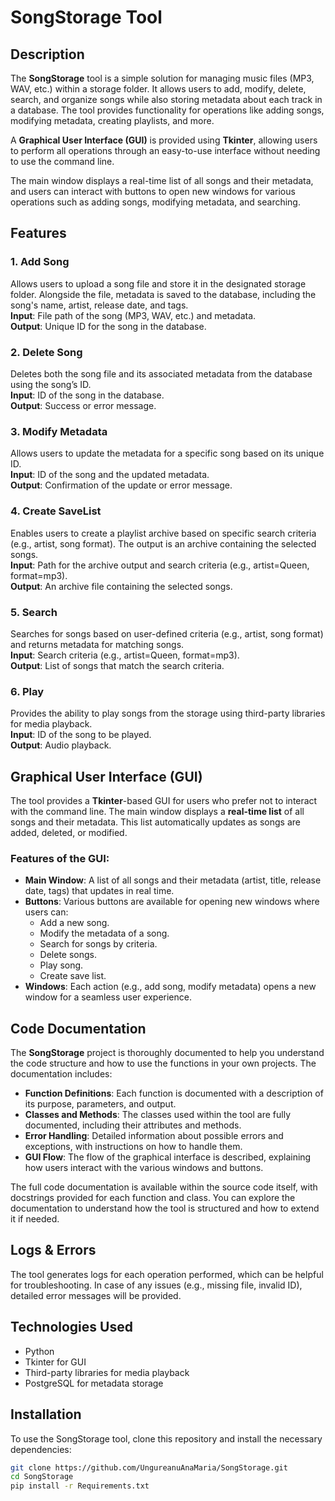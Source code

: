 # SongStorage Tool

## Description  
The **SongStorage** tool is a simple solution for managing music files (MP3, WAV, etc.) within a storage folder. It allows users to add, modify, delete, search, and organize songs while also storing metadata about each track in a database. The tool provides functionality for operations like adding songs, modifying metadata, creating playlists, and more. 

A **Graphical User Interface (GUI)** is provided using **Tkinter**, allowing users to perform all operations through an easy-to-use interface without needing to use the command line.

The main window displays a real-time list of all songs and their metadata, and users can interact with buttons to open new windows for various operations such as adding songs, modifying metadata, and searching.

## Features

### 1. **Add Song**  
Allows users to upload a song file and store it in the designated storage folder. Alongside the file, metadata is saved to the database, including the song's name, artist, release date, and tags.  
**Input**: File path of the song (MP3, WAV, etc.) and metadata.  
**Output**: Unique ID for the song in the database.

### 2. **Delete Song**  
Deletes both the song file and its associated metadata from the database using the song’s ID.  
**Input**: ID of the song in the database.  
**Output**: Success or error message.

### 3. **Modify Metadata**  
Allows users to update the metadata for a specific song based on its unique ID.  
**Input**: ID of the song and the updated metadata.  
**Output**: Confirmation of the update or error message.

### 4. **Create SaveList**  
Enables users to create a playlist archive based on specific search criteria (e.g., artist, song format). The output is an archive containing the selected songs.  
**Input**: Path for the archive output and search criteria (e.g., artist=Queen, format=mp3).  
**Output**: An archive file containing the selected songs.

### 5. **Search**  
Searches for songs based on user-defined criteria (e.g., artist, song format) and returns metadata for matching songs.  
**Input**: Search criteria (e.g., artist=Queen, format=mp3).  
**Output**: List of songs that match the search criteria.

### 6. **Play**  
Provides the ability to play songs from the storage using third-party libraries for media playback.  
**Input**: ID of the song to be played.  
**Output**: Audio playback.

## Graphical User Interface (GUI)
The tool provides a **Tkinter**-based GUI for users who prefer not to interact with the command line. The main window displays a **real-time list** of all songs and their metadata. This list automatically updates as songs are added, deleted, or modified. 

### Features of the GUI:
- **Main Window**: A list of all songs and their metadata (artist, title, release date, tags) that updates in real time.
- **Buttons**: Various buttons are available for opening new windows where users can:
  - Add a new song.
  - Modify the metadata of a song.
  - Search for songs by criteria.
  - Delete songs.
  - Play song.
  - Create save list.
- **Windows**: Each action (e.g., add song, modify metadata) opens a new window for a seamless user experience.

## Code Documentation
The **SongStorage** project is thoroughly documented to help you understand the code structure and how to use the functions in your own projects. The documentation includes:

- **Function Definitions**: Each function is documented with a description of its purpose, parameters, and output.
- **Classes and Methods**: The classes used within the tool are fully documented, including their attributes and methods.
- **Error Handling**: Detailed information about possible errors and exceptions, with instructions on how to handle them.
- **GUI Flow**: The flow of the graphical interface is described, explaining how users interact with the various windows and buttons.

The full code documentation is available within the source code itself, with docstrings provided for each function and class. You can explore the documentation to understand how the tool is structured and how to extend it if needed.

## Logs & Errors  
The tool generates logs for each operation performed, which can be helpful for troubleshooting. In case of any issues (e.g., missing file, invalid ID), detailed error messages will be provided.

## Technologies Used
- Python
- Tkinter for GUI
- Third-party libraries for media playback
- PostgreSQL for metadata storage

## Installation  
To use the SongStorage tool, clone this repository and install the necessary dependencies:

```bash
git clone https://github.com/UngureanuAnaMaria/SongStorage.git
cd SongStorage
pip install -r Requirements.txt

